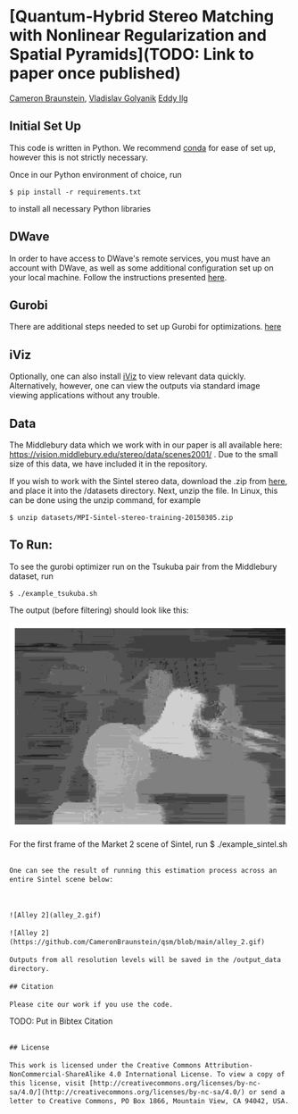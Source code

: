 # [Quantum-Hybrid Stereo Matching with Nonlinear Regularization and Spatial Pyramids](TODO: Link to paper once published)
[Cameron Braunstein](https://cvmp.cs.uni-saarland.de/people/#cameron-braunstein), [Vladislav Golyanik](https://people.mpi-inf.mpg.de/~golyanik/) [Eddy Ilg](https://cvmp.cs.uni-saarland.de/people/#eddy-ilg)


## Initial Set Up

This code is written in Python. We recommend [conda](https://docs.conda.io/en/latest/) for ease of set up, however this is not strictly necessary.

Once in our Python environment of choice, run

```
$ pip install -r requirements.txt
```
to install all necessary Python libraries


## DWave

In order to have access to DWave's remote services, you must have an account with DWave, as well as some additional configuration set up on your local machine. Follow the instructions presented [here](https://docs.ocean.dwavesys.com/en/stable/overview/install.html#set-up-your-environment).

## Gurobi

There are additional steps needed to set up Gurobi for optimizations. [here](https://docs.ocean.dwavesys.com/en/stable/overview/install.html#set-up-your-environment)


## iViz 

Optionally, one can also install [iViz](https://github.com/eddy-ilg/iviz) to view relevant data quickly. Alternatively, however, one can view the outputs via standard image viewing applications without any trouble.

## Data

The Middlebury data which we work with in our paper is all available here: https://vision.middlebury.edu/stereo/data/scenes2001/ . Due to the small size of this data, we have included it in the repository.


If you wish to work with the Sintel stereo data, download the .zip from [here](http://sintel.is.tue.mpg.de/stereo), and place it into the /datasets directory. Next, unzip the file. In Linux, this can be done using the unzip command, for example
```
$ unzip datasets/MPI-Sintel-stereo-training-20150305.zip
```


## To Run:

To see the gurobi optimizer run on the Tsukuba pair from the Middlebury dataset, run 
```
$ ./example_tsukuba.sh
```
The output (before filtering) should look like this:

![](tsukuba.png)


For the first frame of the Market 2 scene of Sintel, run
$ ./example_sintel.sh
```

One can see the result of running this estimation process across an entire Sintel scene below:



![Alley 2](alley_2.gif)

![Alley 2](https://github.com/CameronBraunstein/qsm/blob/main/alley_2.gif)

Outputs from all resolution levels will be saved in the /output_data directory.

## Citation

Please cite our work if you use the code.

```
TODO: Put in Bibtex Citation
```

## License

This work is licensed under the Creative Commons Attribution-NonCommercial-ShareAlike 4.0 International License. To view a copy of this license, visit [http://creativecommons.org/licenses/by-nc-sa/4.0/](http://creativecommons.org/licenses/by-nc-sa/4.0/) or send a letter to Creative Commons, PO Box 1866, Mountain View, CA 94042, USA.